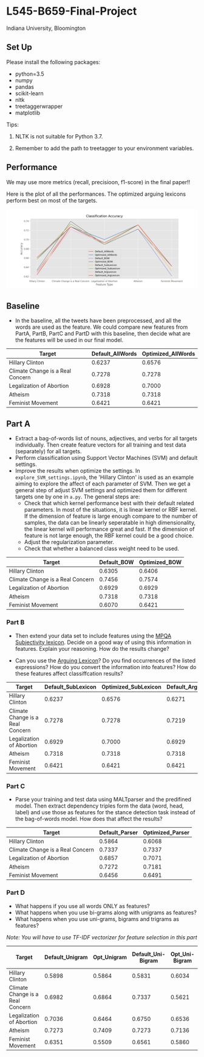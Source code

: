 <!--

 * @Date: 2021-11-09 11:26:11
 * @LastEditors: yuhhong
 * @LastEditTime: 2021-12-14 14:52:19
-->
# L545-B659-Final-Project

Indiana University, Bloomington



## Set Up

Please install the following packages: 

- python=3.5
- numpy
- pandas
- scikit-learn
- nltk
- treetaggerwrapper
- matplotlib

Tips: 

1. NLTK is not suitable for Python 3.7.

2. Remember to add the path to treetagger to your environment variables. 



## Performance

We may use more metrics (recall, precisioon, f1-score) in the final paper!!

Here is the plot of all the performances. The optimized arguing lexicons perform best on most of the targets. 

![results](./img/results.png)



## Baseline

- In the baseline, all the tweets have been preprocessed, and all the words are used as the feature. We could compare new features from PartA, PartB, PartC and PartD with this baseline, then decide what are the features will be used in our final model. 

| Target                           | Default_AllWords | Optimized_AllWords |
| -------------------------------- | ---------------- | ------------------ |
| Hillary Clinton                  | 0.6237           | 0.6576             |
| Climate Change is a Real Concern | 0.7278           | 0.7278             |
| Legalization of Abortion         | 0.6928           | 0.7000             |
| Atheism                          | 0.7318           | 0.7318             |
| Feminist Movement                | 0.6421           | 0.6421             |



## Part A

- Extract a bag-of-words list of nouns, adjectives, and verbs for all targets individually. Then create feature vectors for all training and test data (separately) for all targets.
- Perform classification using Support Vector Machines (SVM) and default settings. 
- Improve the results when optimize the settings. In `explore_SVM_settings.ipynb`, the 'Hillary Clinton' is used as an example aiming to explore the affect of each parameter of SVM. Then we get a general step of adjust SVM settings and optimized them for different targets one by one in `a.py`. The general steps are: 
	- Check that which kernel performance best with their default related parameters. 
    In most of the situations, it is linear kernel or RBF kernel. If the dimension of feature is large enough compare to the number of samples, the data can be linearly seperatable in high dimensionality, the linear kernel will performance great and fast. If the dimension of feature is not large enough, the RBF kernel could be a good choice. 
	- Adjust the regularization parameter. 
	- Check that whether a balanced class weight need to be used. 

| Target                           | Default_BOW | Optimized_BOW |
| -------------------------------- | ----------- | ------------- |
| Hillary Clinton                  | 0.6305      | 0.6406        |
| Climate Change is a Real Concern | 0.7456      | 0.7574        |
| Legalization of Abortion         | 0.6929      | 0.6929        |
| Atheism                          | 0.7318      | 0.7318        |
| Feminist Movement                | 0.6070      | 0.6421        |



### Part B

- Then extend your data set to include features using the [MPQA Subjectivity lexicon](http://mpqa.cs.pitt.edu/lexicons/subj_lexicon/). Decide on a good way of using this information in features. Explain your reasoning. How do the results change? 

- Can you use the [Arguing Lexicon](http://mpqa.cs.pitt.edu/lexicons/arg_lexicon/)? Do you find occurrences of the listed expressions? How do you convert the information into features? How do these features affect classiffcation results?

| Target                           | Default_SubLexicon | Optimized_SubLexicon | Default_ArgLexicon | Optimized_ArgLexicon |
| -------------------------------- | ------------------ | -------------------- | ------------------ | -------------------- |
| Hillary Clinton                  | 0.6237             | 0.6576               | 0.6271             | 0.6610               |
| Climate Change is a Real Concern | 0.7278             | 0.7278               | 0.7219             | 0.7396               |
| Legalization of Abortion         | 0.6929             | 0.7000               | 0.6929             | 0.6964               |
| Atheism                          | 0.7318             | 0.7318               | 0.7318             | 0.7318               |
| Feminist Movement                | 0.6421             | 0.6421               | 0.6421             | 0.6421               |



### Part C

- Parse your training and test data using MALTparser and the predifined model. Then extract dependency triples form the data (word, head, label) and use those as features for the stance detection task instead of the bag-of-words model. How does that affect the results? 

| Target                           | Default_Parser | Optimized_Parser |
| -------------------------------- | -------------- | ---------------- |
| Hillary Clinton                  | 0.5864         | 0.6068	       |
| Climate Change is a Real Concern | 0.7337         | 0.7337	       |
| Legalization of Abortion         | 0.6857         | 0.7071	       |
| Atheism                          | 0.7272         | 0.7181	       |
| Feminist Movement                | 0.6456         | 0.6491	       |


### Part D

- What happens if you use all words ONLY as features?
- What happens when you use bi-grams along with unigrams as features?
- What happens when you use uni-grams, bigrams and trigrams as features?

*Note: You will have to use TF-IDF vectorizer for feature selection in this part*

| Target                           | Default_Unigram | Opt_Unigram | Default_Uni-Bigram | Opt_Uni-Bigram | Default_Uni-Bi-Trigram | Opt_Uni-Bi-Trigram |
| -------------------------------- | --------------- | ----------- | ------------------ | -------------- | ---------------------- | ------------------ |
| Hillary Clinton                  | 0.5898          | 0.5864		 | 0.5831       | 0.6034	 | 0.5831                 | 0.6		       |
| Climate Change is a Real Concern | 0.6982          | 0.6864		 | 0.7337       | 0.5621	 | 0.7396                 | 0.7101	       |
| Legalization of Abortion         | 0.7036          | 0.6464		 | 0.6750       | 0.6536    	 | 0.6786                 | 0.6679             |
| Atheism                          | 0.7273          | 0.7409		 | 0.7273       | 0.7136	 | 0.7273                 | 0.7227	       |
| Feminist Movement                | 0.6351          | 0.5509		 | 0.6561       | 0.5860	 | 0.6491                 | 0.6035 	       |
